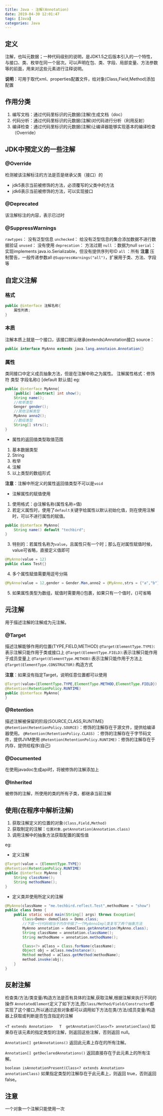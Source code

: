 ```yaml
---
title: Java - 注解(Annotation)
date: 2019-04-30 12:01:47
tags: [Java]
categories: Java
---
```



## 定义
注解，也叫元数据；一种代码级别的说明，是JDK1.5之后版本引入的一个特性，与接口、类、枚举在同一个层次。可以声明在包、类、字段、局部变量、方法参数等的前面，用来对这些元素进行注释说明。

**说明**：可用于取代xml、properties配置文件，给对象(Class,Field,Method)添加配置

## 作用分类
1. 编写文档：通过代码里标识的元数据(注解)生成文档（doc）
2. 代码分析：通过代码里标识的元数据(注解)对代码进行分析（利用反射）
3. 编译检查：通过代码里标识的元数据(注解)让编译器能够实现基本的编译检查（Override）

## JDK中预定义的一些注解
### @Override
检测被该注解标注的方法是否是继承父类（接口）的
 * jdk5表示当前被修饰的方法，必须覆写的父类中的方法
 * jdk6表示当前被修饰的方法，可以实现接口

### @Deprecated
该注解标注的内容，表示已过时
### @SuppressWarnings
`rawtypes`： 没有泛型信息
`unchecked`： 给没有泛型信息的集合添加数据不进行数据验证
`unused`： 没有使用
`deprecation`： 方法过期
`null` ：数据为null
`serial`：实现implements java.io.Serializable，但没有提供序列号ID
`all` ：所有
**注意** 压制警告，一般传递参数all   `@SuppressWarnings("all")`，扩展用于类、方法、字段等

## 自定义注解
### 格式
```java
public @interface 注解名称{
    属性列表;
}
```
### 本质  
注解本质上就是一个接口，该接口默认继承(extends)Annotation接口
source：
```java
public interface MyAnno extends java.lang.annotaion.Annotation{}
```

### 属性
类同接口中定义成员抽象方法，但是在注解中称之为属性。
注解属性格式：修饰符 类型 字段名称() [default 默认值]
eg:
```java
public @interface MyAnno{
    [public] [abstract] int show();
    String name();
    //枚举类型
    Genger gender();
    //其他注解类型
    MyAnno anno2();
    //数组类型
    String[] strs();
}
```
- 属性的返回值类型取值范围
1. 基本数据类型
2. String 
3. 枚举
4. 注解
5. 以上类型的数组形式

**注意**：注解中所定义的属性返回值类型不可以是`void`

- 注解属性的赋值使用
1. 使用格式：@注解名称(属性名称=值)
2. 若定义属性时，使用了`default`关键字给属性以默认初始化值，则在使用注解时，可以不进行属性的赋值。
```java
public @interface MyAnno{
    String name() default "techbird";
}
```
3. 特别的：若属性名称为`value`，且属性只有一个时；那么在对属性赋值时候，value可省略，直接定义值即可
```java
@MyAnno(value = 12)
public class Test{}
```
4. 多个属性赋值需要用逗号分隔
```java
@MyAnno(value = 12,gender = Gender.Man,anno2 = @MyAnno,strs = {"a","b"})
```
5. 如果属性类型为数组，赋值时需要用{}包裹，如果只有一个值时，{}可省略

## 元注解
用于描述注解的注解成为元注解。
### @Target
描述注解能够作用的位置(TYPE,FIELD,METHOD)
`@Target(ElementType.TYPE)`:表示注解只能作用于类或接口上
`@Target(ElementType.FIELD)`:表示注解只能作用于成员变量上
`@Target(ElementType.METHOD)`:表示注解只能作用于方法上
`@Target(ElementType.CONSTRUCTOR)`:构造方式

**注意**：如果没有指定Target，说明任意位置都可以使用
```java
@Target(value={ElementType.TYPE,ElementType.METHOD,ElementType.FIELD})
@Retention(RetentionPolicy.RUNTIME)
public @interface MyAnno{
}
```
### @Retention
描述注解被保留的阶段(SOURCE,CLASS,RUNTIME)
`@Retention(RetentionPolicy.SOURCE)`：修饰的注解存在于源文件，提供给编译器使用。
`@Retention(RetentionPolicy.CLASS)` ：修饰的注解存在于字节码文件，提供JVM使用
`@Retention(RetentionPolicy.RUNTIME)`：修饰的注解存在于内存，提供给程序(自己)
### @Documented
在使用javadoc生成api时，将被修饰的注解添加上
### @Inherited
被修饰的注解，所使用的类的所有子类，都继承当前注解

## 使用(在程序中解析注解)
1. 获取注解定义的位置的对象`(Class,Field,Method)`
2. 获取制定的注解：`位置对象.getAnnotation(Annotation.class)`
3. 调用注解中的抽象方法获取配置的属性值

eg:
- 定义注解
```java
@Target(value = {ElementType.TYPE})
@Retention(RetentionPolicy.RUNTIME)
public @interface MyAnno {
    String className();
    String methodName();
}
```

- 定义类并使用所定义的注解
```java
@MyAnno(className = "me.techbird.reflect.Test",methodName = "show")
public class Demo {
    public static void main(String[] args) throws Exception{
        Class<Demo> demoClass = Demo.class;
        //下面一行代码相当于内存中搞了一个MyAnnoImpl类复写了两个抽象方法
        MyAnno annotation = demoClass.getAnnotation(MyAnno.class);
        String className = annotation.className();
        String methodName = annotation.methodName();

        Class<?> aClass = Class.forName(className);
        Object obj = aClass.newInstance();
        Method method = aClass.getMethod(methodName);
        method.invoke(obj);
    }
}
```
## 反射注解

检查类/方法/类变量/构造方法是否有具体的注解,获取注解,根据注解来执行不同的操作
`AnnotatedElement`定义了如下方法,而`Class/Method/Field/Constructor`都实现了这个接口,所以通过这些对象都可以调用如下方法在类/方法/成员变量/构造器上获取或判断是否包含指定的注解

`<T extends Annotation>   T  getAnnotation(Class<T> annotationClass`)
如果存在该元素的指定类型的注解，则返回这些注解，否则返回 null。

`Annotation[] getAnnotations()`
返回此元素上存在的所有注解。

`Annotation[] getDeclaredAnnotations()`
返回直接存在于此元素上的所有注解。

`boolean isAnnotationPresent(Class<? extends Annotation> annotationClass)`
如果指定类型的注解存在于此元素上，则返回 true，否则返回 false。 

## 注意
一个对象一个注解只能使用一次